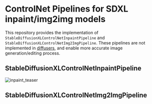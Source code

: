 # ControlNet Pipelines for SDXL inpaint/img2img models
This repository provides the implementation of `StableDiffusionXLControlNetInpaintPipeline` and `StableDiffusionXLControlNetImg2ImgPipeline`. These pipelines are not implemented in [diffusers](https://github.com/huggingface/diffusers), and enable more accurate image generation/editing process. 
## StableDiffusionXLControlNetInpaintPipeline

![inpaint_teaser](https://github.com/kamata1729/SDXL_controlnet_inpait_img2img_pipelines/assets/26928144/67d4a33b-0dbd-4c1e-9240-9c75b5ebeaea)


## StableDiffusionXLControlNetImg2ImgPipeline
